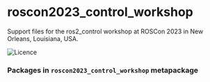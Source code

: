roscon2023_control_workshop
==========================================

Support files for the ros2_control workshop at ROSCon 2023 in New Orleans, Louisiana, USA.

![Licence](https://img.shields.io/badge/License-Apache-2.0-blue.svg)


### Packages in `roscon2023_control_workshop` metapackage

